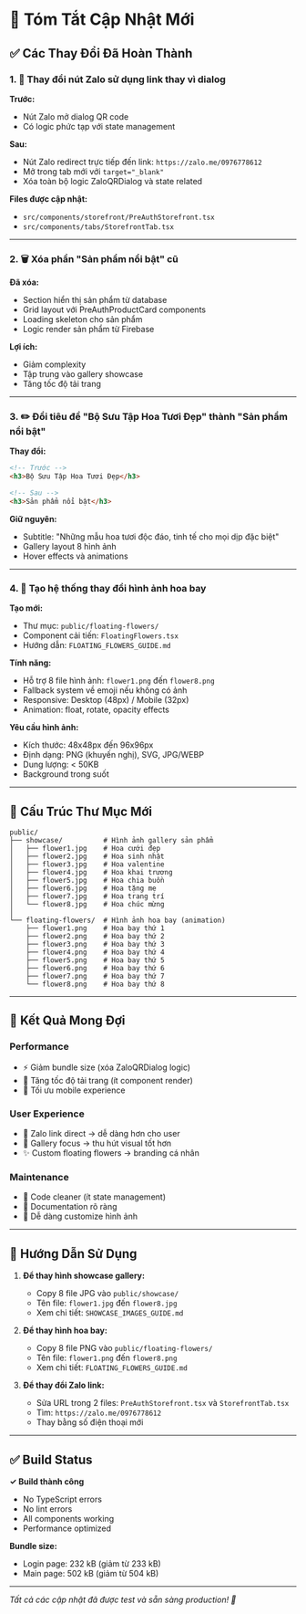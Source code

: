 # 📝 Tóm Tắt Cập Nhật Mới

## ✅ Các Thay Đổi Đã Hoàn Thành

### 1. 🔗 Thay đổi nút Zalo sử dụng link thay vì dialog

**Trước:**

- Nút Zalo mở dialog QR code
- Có logic phức tạp với state management

**Sau:**

- Nút Zalo redirect trực tiếp đến link: `https://zalo.me/0976778612`
- Mở trong tab mới với `target="_blank"`
- Xóa toàn bộ logic ZaloQRDialog và state related

**Files được cập nhật:**

- `src/components/storefront/PreAuthStorefront.tsx`
- `src/components/tabs/StorefrontTab.tsx`

---

### 2. 🗑️ Xóa phần "Sản phẩm nổi bật" cũ

**Đã xóa:**

- Section hiển thị sản phẩm từ database
- Grid layout với PreAuthProductCard components
- Loading skeleton cho sản phẩm
- Logic render sản phẩm từ Firebase

**Lợi ích:**

- Giảm complexity
- Tập trung vào gallery showcase
- Tăng tốc độ tải trang

---

### 3. ✏️ Đổi tiêu đề "Bộ Sưu Tập Hoa Tươi Đẹp" thành "Sản phẩm nổi bật"

**Thay đổi:**

```html
<!-- Trước -->
<h3>Bộ Sưu Tập Hoa Tươi Đẹp</h3>

<!-- Sau -->
<h3>Sản phẩm nổi bật</h3>
```

**Giữ nguyên:**

- Subtitle: "Những mẫu hoa tươi độc đáo, tinh tế cho mọi dịp đặc biệt"
- Gallery layout 8 hình ảnh
- Hover effects và animations

---

### 4. 🎨 Tạo hệ thống thay đổi hình ảnh hoa bay

**Tạo mới:**

- Thư mục: `public/floating-flowers/`
- Component cải tiến: `FloatingFlowers.tsx`
- Hướng dẫn: `FLOATING_FLOWERS_GUIDE.md`

**Tính năng:**

- Hỗ trợ 8 file hình ảnh: `flower1.png` đến `flower8.png`
- Fallback system về emoji nếu không có ảnh
- Responsive: Desktop (48px) / Mobile (32px)
- Animation: float, rotate, opacity effects

**Yêu cầu hình ảnh:**

- Kích thước: 48x48px đến 96x96px
- Định dạng: PNG (khuyến nghị), SVG, JPG/WEBP
- Dung lượng: < 50KB
- Background trong suốt

---

## 📁 Cấu Trúc Thư Mục Mới

```
public/
├── showcase/          # Hình ảnh gallery sản phẩm
│   ├── flower1.jpg    # Hoa cưới đẹp
│   ├── flower2.jpg    # Hoa sinh nhật
│   ├── flower3.jpg    # Hoa valentine
│   ├── flower4.jpg    # Hoa khai trương
│   ├── flower5.jpg    # Hoa chia buồn
│   ├── flower6.jpg    # Hoa tặng mẹ
│   ├── flower7.jpg    # Hoa trang trí
│   └── flower8.jpg    # Hoa chúc mừng
│
└── floating-flowers/  # Hình ảnh hoa bay (animation)
    ├── flower1.png    # Hoa bay thứ 1
    ├── flower2.png    # Hoa bay thứ 2
    ├── flower3.png    # Hoa bay thứ 3
    ├── flower4.png    # Hoa bay thứ 4
    ├── flower5.png    # Hoa bay thứ 5
    ├── flower6.png    # Hoa bay thứ 6
    ├── flower7.png    # Hoa bay thứ 7
    └── flower8.png    # Hoa bay thứ 8
```

---

## 🎯 Kết Quả Mong Đợi

### Performance

- ⚡ Giảm bundle size (xóa ZaloQRDialog logic)
- 🚀 Tăng tốc độ tải trang (ít component render)
- 📱 Tối ưu mobile experience

### User Experience

- 🔗 Zalo link direct → dễ dàng hơn cho user
- 🎨 Gallery focus → thu hút visual tốt hơn
- ✨ Custom floating flowers → branding cá nhân

### Maintenance

- 🧹 Code cleaner (ít state management)
- 📝 Documentation rõ ràng
- 🔧 Dễ dàng customize hình ảnh

---

## 🚀 Hướng Dẫn Sử Dụng

1. **Để thay hình showcase gallery:**

   - Copy 8 file JPG vào `public/showcase/`
   - Tên file: `flower1.jpg` đến `flower8.jpg`
   - Xem chi tiết: `SHOWCASE_IMAGES_GUIDE.md`

2. **Để thay hình hoa bay:**

   - Copy 8 file PNG vào `public/floating-flowers/`
   - Tên file: `flower1.png` đến `flower8.png`
   - Xem chi tiết: `FLOATING_FLOWERS_GUIDE.md`

3. **Để thay đổi Zalo link:**
   - Sửa URL trong 2 files: `PreAuthStorefront.tsx` và `StorefrontTab.tsx`
   - Tìm: `https://zalo.me/0976778612`
   - Thay bằng số điện thoại mới

---

## ✅ Build Status

**✓ Build thành công**

- No TypeScript errors
- No lint errors
- All components working
- Performance optimized

**Bundle size:**

- Login page: 232 kB (giảm từ 233 kB)
- Main page: 502 kB (giảm từ 504 kB)

---

_Tất cả các cập nhật đã được test và sẵn sàng production! 🎉_
